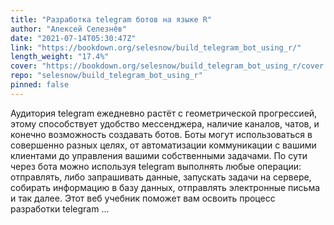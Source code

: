 ```yaml
---
title: "Разработка telegram ботов на языке R"
author: "Алексей Селезнёв"
date: "2021-07-14T05:30:47Z"
link: "https://bookdown.org/selesnow/build_telegram_bot_using_r/"
length_weight: "17.4%"
cover: "https://bookdown.org/selesnow/build_telegram_bot_using_r/cover.png"
repo: "selesnow/build_telegram_bot_using_r"
pinned: false
---
```


Аудитория telegram ежедневно растёт с геометрической прогрессией, этому способствует удобство мессенджера, наличие каналов, чатов, и конечно возможность создавать ботов. Боты могут использоваться в совершенно разных целях, от автоматизации коммуникации с вашими клиентами до управления вашими собственными задачами. По сути через бота можно используя telegram выполнять любые операции: отправлять, либо запрашивать данные, запускать задачи на сервере, собирать информацию в базу данных, отправлять электронные письма и так далее. Этот веб учебник поможет вам освоить процесс разработки telegram ...
